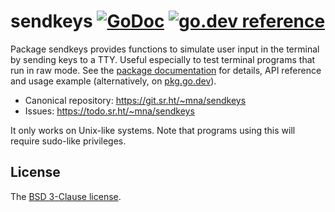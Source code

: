 # sendkeys [![GoDoc](https://godoc.org/git.sr.ht/~mna/sendkeys?status.svg)](http://godoc.org/git.sr.ht/~mna/sendkeys) [![go.dev reference](https://img.shields.io/badge/go.dev-reference-007d9c?logo=go&logoColor=white&style=flat-square)](https://pkg.go.dev/git.sr.ht/~mna/sendkeys)

Package sendkeys provides functions to simulate user input in the terminal by
sending keys to a TTY. Useful especially to test terminal programs that run in
raw mode. See the [package documentation][godoc] for details, API reference and
usage example (alternatively, on [pkg.go.dev][pgd]).

* Canonical repository: https://git.sr.ht/~mna/sendkeys
* Issues: https://todo.sr.ht/~mna/sendkeys

It only works on Unix-like systems. Note that programs using this will require
sudo-like privileges.

## License

The [BSD 3-Clause license][bsd].

[bsd]: http://opensource.org/licenses/BSD-3-Clause
[godoc]: http://godoc.org/git.sr.ht/~mna/sendkeys
[pgd]: https://pkg.go.dev/git.sr.ht/~mna/sendkeys
